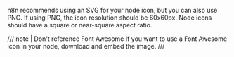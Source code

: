 n8n recommends using an SVG for your node icon, but you can also use PNG. If using PNG, the icon resolution should be 60x60px. Node icons should have a square or near-square aspect ratio.

///  note  | Don't reference Font Awesome
If you want to use a Font Awesome icon in your node, download and embed the image.
///